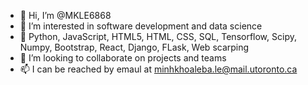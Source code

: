- 👋 Hi, I’m @MKLE6868
- 👀 I’m interested in software development and data science
- 🌱 Python, JavaScript, HTML5, HTML, CSS, SQL, Tensorflow, Scipy, Numpy, Bootstrap, React, Django, FLask, Web scarping
- 💞️ I’m looking to collaborate on projects and teams
- 📫 I can be reached by emaul at minhkhoaleba.le@mail.utoronto.ca

<!---
MKLE6868/MKLE6868 is a ✨ special ✨ repository because its `README.md` (this file) appears on your GitHub profile.
You can click the Preview link to take a look at your changes.
--->
